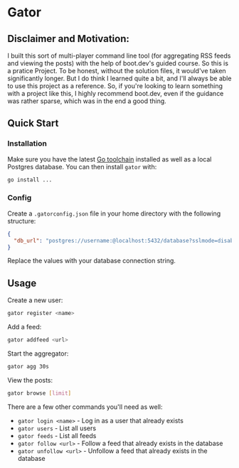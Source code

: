 # Gator

## Disclaimer and Motivation:
I built this sort of multi-player command line tool (for aggregating RSS feeds and viewing the posts) with the help of boot.dev's guided course. So this is a pratice Project. To be honest, without the solution files, it would've taken significantly longer. But I do think I learned quite a bit, and I'll always be able to use this project as a reference. So, if you're looking to learn something with a project like this, I highly recommend boot.dev, even if the guidance was rather sparse, which was in the end a good thing.


## Quick Start

### Installation

Make sure you have the latest [Go toolchain](https://golang.org/dl/) installed as well as a local Postgres database. You can then install `gator` with:

```bash
go install ...
```

### Config

Create a `.gatorconfig.json` file in your home directory with the following structure:

```json
{
  "db_url": "postgres://username:@localhost:5432/database?sslmode=disable"
}
```

Replace the values with your database connection string.

## Usage

Create a new user:

```bash
gator register <name>
```

Add a feed:

```bash
gator addfeed <url>
```

Start the aggregator:

```bash
gator agg 30s
```

View the posts:

```bash
gator browse [limit]
```

There are a few other commands you'll need as well:

- `gator login <name>` - Log in as a user that already exists
- `gator users` - List all users
- `gator feeds` - List all feeds
- `gator follow <url>` - Follow a feed that already exists in the database
- `gator unfollow <url>` - Unfollow a feed that already exists in the database
